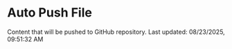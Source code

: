 # Auto Push File

Content that will be pushed to GitHub repository.
Last updated: 08/23/2025, 09:51:32 AM